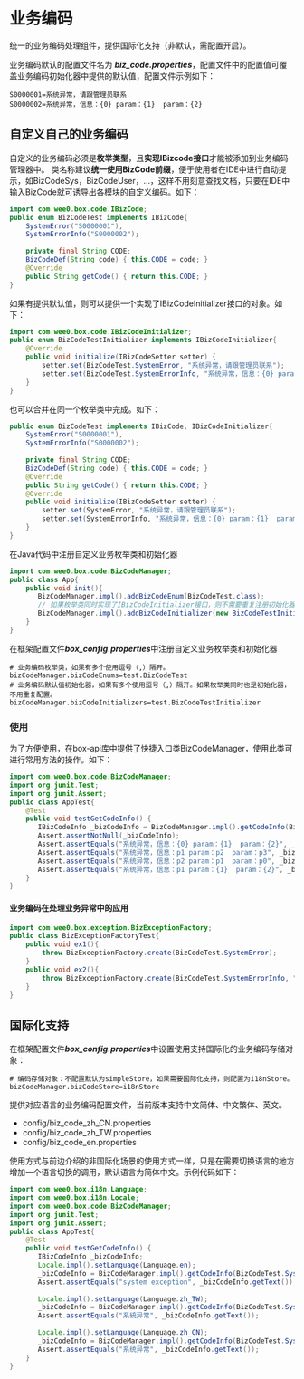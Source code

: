 # 业务编码

统一的业务编码处理组件，提供国际化支持（非默认，需配置开启）。

业务编码默认的配置文件名为 ***biz_code.properties***，配置文件中的配置值可覆盖业务编码初始化器中提供的默认值，配置文件示例如下：
```properties
S0000001=系统异常，请跟管理员联系
S0000002=系统异常，信息：{0} param：{1}  param：{2}
```

## 自定义自己的业务编码
自定义的业务编码必须是**枚举类型**，且**实现IBizcode接口**才能被添加到业务编码管理器中。
类名称建议**统一使用BizCode前缀**，便于使用者在IDE中进行自动提示，如BizCodeSys，BizCodeUser，...，这样不用刻意查找文档，只要在IDE中输入BizCode就可诱导出各模块的自定义编码。如下：

```java
import com.wee0.box.code.IBizCode;
public enum BizCodeTest implements IBizCode{
    SystemError("S0000001"),
    SystemErrorInfo("S0000002");
    
    private final String CODE;
    BizCodeDef(String code) { this.CODE = code; }
    @Override
    public String getCode() { return this.CODE; }
}
```
如果有提供默认值，则可以提供一个实现了IBizCodeInitializer接口的对象。如下：
```java
import com.wee0.box.code.IBizCodeInitializer;
public enum BizCodeTestInitializer implements IBizCodeInitializer{
    @Override
    public void initialize(IBizCodeSetter setter) {
        setter.set(BizCodeTest.SystemError, "系统异常，请跟管理员联系");
        setter.set(BizCodeTest.SystemErrorInfo, "系统异常，信息：{0} param：{1}  param：{2}");
    }
}
```
也可以合并在同一个枚举类中完成。如下：
```java
public enum BizCodeTest implements IBizCode, IBizCodeInitializer{
    SystemError("S0000001"),
    SystemErrorInfo("S0000002");
    
    private final String CODE;
    BizCodeDef(String code) { this.CODE = code; }
    @Override
    public String getCode() { return this.CODE; }
    @Override
    public void initialize(IBizCodeSetter setter) {
        setter.set(SystemError, "系统异常，请跟管理员联系");
        setter.set(SystemErrorInfo, "系统异常，信息：{0} param：{1}  param：{2}");
    }
}
```
在Java代码中注册自定义业务枚举类和初始化器
```java
import com.wee0.box.code.BizCodeManager;
public class App{
    public void init(){
       BizCodeManager.impl().addBizCodeEnum(BizCodeTest.class); 
       // 如果枚举类同时实现了IBizCodeInitializer接口，则不需要重复注册初始化器。
       BizCodeManager.impl().addBizCodeInitializer(new BizCodeTestInitializer());
    }
}
```
在框架配置文件***box_config.properties***中注册自定义业务枚举类和初始化器
```properties
# 业务编码枚举类，如果有多个使用逗号（,）隔开。
bizCodeManager.bizCodeEnums=test.BizCodeTest
# 业务编码默认值初始化器，如果有多个使用逗号（,）隔开。如果枚举类同时也是初始化器，不用重复配置。
bizCodeManager.bizCodeInitializers=test.BizCodeTestInitializer
```

### 使用

为了方便使用，在box-api库中提供了快捷入口类BizCodeManager，使用此类可进行常用方法的操作。如下：
```java
import com.wee0.box.code.BizCodeManager;
import org.junit.Test;
import org.junit.Assert;
public class AppTest{
    @Test
    public void testGetCodeInfo() {
       IBizCodeInfo _bizCodeInfo = BizCodeManager.impl().getCodeInfo(BizCodeTest.SystemErrorInfo, "p1", "p2", "p3"); 
       Assert.assertNotNull(_bizCodeInfo);
       Assert.assertEquals("系统异常，信息：{0} param：{1}  param：{2}", _bizCodeInfo.getText());
       Assert.assertEquals("系统异常，信息：p1 param：p2  param：p3", _bizCodeInfo.formatText());
       Assert.assertEquals("系统异常，信息：p2 param：p1  param：p0", _bizCodeInfo.formatText("p2", "p1", "p0"));
       Assert.assertEquals("系统异常，信息：p1 param：{1}  param：{2}", _bizCodeInfo.formatText("p1"));
    }
}
```

#### 业务编码在处理业务异常中的应用

```java
import com.wee0.box.exception.BizExceptionFactory;
public class BizExceptionFactoryTest{
    public void ex1(){
        throw BizExceptionFactory.create(BizCodeTest.SystemError);
    }
    public void ex2(){
        throw BizExceptionFactory.create(BizCodeTest.SystemErrorInfo, "信息参数1", "信息参数2", "信息参数3");
    }
}
```

## 国际化支持

在框架配置文件***box_config.properties***中设置使用支持国际化的业务编码存储对象：

```properties
# 编码存储对象：不配置默认为simpleStore，如果需要国际化支持，则配置为i18nStore。
bizCodeManager.bizCodeStore=i18nStore
```

提供对应语言的业务编码配置文件，当前版本支持中文简体、中文繁体、英文。

- config/biz_code_zh_CN.properties
- config/biz_code_zh_TW.properties
- config/biz_code_en.properties

使用方式与前边介绍的非国际化场景的使用方式一样，只是在需要切换语言的地方增加一个语言切换的调用，默认语言为简体中文。示例代码如下：

```java
import com.wee0.box.i18n.Language;
import com.wee0.box.i18n.Locale;
import com.wee0.box.code.BizCodeManager;
import org.junit.Test;
import org.junit.Assert;
public class AppTest{
    @Test
    public void testGetCodeInfo() {
       IBizCodeInfo _bizCodeInfo;
       Locale.impl().setLanguage(Language.en); 
       _bizCodeInfo = BizCodeManager.impl().getCodeInfo(BizCodeTest.SystemError); 
       Assert.assertEquals("system exception", _bizCodeInfo.getText());
       
       Locale.impl().setLanguage(Language.zh_TW); 
       _bizCodeInfo = BizCodeManager.impl().getCodeInfo(BizCodeTest.SystemError); 
       Assert.assertEquals("系統异常", _bizCodeInfo.getText());
        
       Locale.impl().setLanguage(Language.zh_CN); 
       _bizCodeInfo = BizCodeManager.impl().getCodeInfo(BizCodeTest.SystemError); 
       Assert.assertEquals("系统异常", _bizCodeInfo.getText());
    }
}
```

